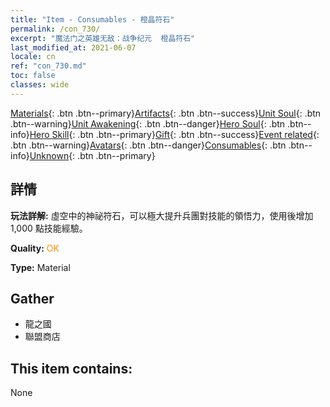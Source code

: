 ```yaml
---
title: "Item - Consumables - 橙晶符石"
permalink: /con_730/
excerpt: "魔法门之英雄无敌：战争纪元  橙晶符石"
last_modified_at: 2021-06-07
locale: cn
ref: "con_730.md"
toc: false
classes: wide
---
```

 [Materials](/ItemsCN/){: .btn .btn--primary}[Artifacts](/ItemsCN/Artifacts/){: .btn .btn--success}[Unit Soul](/ItemsCN/UnitSoul/){: .btn .btn--warning}[Unit Awakening](/ItemsCN/UnitAwakening/){: .btn .btn--danger}[Hero Soul](/ItemsCN/HeroSoul/){: .btn .btn--info}[Hero Skill](/ItemsCN/HeroSkill/){: .btn .btn--primary}[Gift](/ItemsCN/Gift/){: .btn .btn--success}[Event related](/ItemsCN/Events/){: .btn .btn--warning}[Avatars](/ItemsCN/Avatars/){: .btn .btn--danger}[Consumables](/ItemsCN/Consumables/){: .btn .btn--info}[Unknown](/ItemsCN/Unknown/){: .btn .btn--primary}

## 詳情
 **玩法詳解:** 虛空中的神祕符石，可以極大提升兵團對技能的領悟力，使用後增加 1,000 點技能經驗。

 **Quality:** <span style="color: #FF8C00">OK</span>

 **Type:** Material

## Gather

*    龍之國 
*    聯盟商店 

## This item contains:

  None

